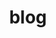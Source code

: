 ---
layout: collection
title: "blog"
permalink: /blog/
excerpt: ""
last_modified_at: 2023-12-21
author_profile: true
---
